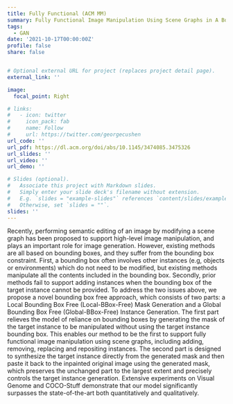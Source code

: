 ```yaml
---
title: Fully Functional (ACM MM)
summary: Fully Functional Image Manipulation Using Scene Graphs in A Bounding-Box Free Way
tags:
  - GAN
date: '2021-10-17T00:00:00Z'
profile: false
share: false


# Optional external URL for project (replaces project detail page).
external_link: ''

image:
  focal_point: Right

# links:
#   - icon: twitter
#     icon_pack: fab
#     name: Follow
#     url: https://twitter.com/georgecushen
url_code: ''
url_pdf: https://dl.acm.org/doi/abs/10.1145/3474085.3475326
url_slides: ''
url_video: ''
url_demo: ''

# Slides (optional).
#   Associate this project with Markdown slides.
#   Simply enter your slide deck's filename without extension.
#   E.g. `slides = "example-slides"` references `content/slides/example-slides.md`.
#   Otherwise, set `slides = ""`.
slides: ''
---
```


Recently, performing semantic editing of an image by modifying a scene graph has been proposed to support high-level image manipulation, and plays an important role for image generation. However, existing methods are all based on bounding boxes, and they suffer from the bounding box constraint. First, a bounding box often
involves other instances (e.g, objects or environments) which do not need to be modified, but existing methods manipulate all the contents included in the bounding box. Secondly, prior methods fail to support adding instances when the bounding box of the target instance cannot be provided. To address the two issues above,
we propose a novel bounding box free approach, which consists of two parts: a Local Bounding Box Free (Local-BBox-Free) Mask Generation and a Global Bounding Box Free (Global-BBox-Free) Instance Generation. The first part relieves the model of reliance on bounding boxes by generating the mask of the target instance
to be manipulated without using the target instance bounding box. This enables our method to be the first to support fully functional image manipulation using scene graphs, including adding, removing, replacing and repositing instances. The second part is designed to synthesize the target instance directly from the generated mask and then paste it back to the inpainted original image using the generated mask, which preserves the unchanged part to the largest extent and precisely controls the target instance generation. Extensive experiments on Visual Genome and COCO-Stuff demonstrate that our model significantly surpasses the state-of-the-art both quantitatively and qualitatively.
